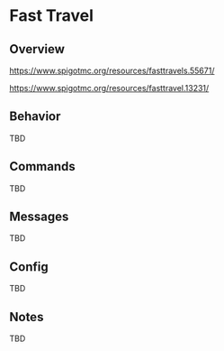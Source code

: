 # Fast Travel

## Overview

https://www.spigotmc.org/resources/fasttravels.55671/

https://www.spigotmc.org/resources/fasttravel.13231/

## Behavior

TBD

## Commands

TBD

## Messages

TBD

## Config

TBD

## Notes

TBD
